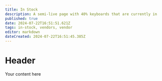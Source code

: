 ```yaml
---
title: In Stock
description: A semi-live page with 40% keyboards that are currently in stock
published: true
date: 2024-07-22T16:51:51.621Z
tags: in-stock, vendors, vendor
editor: markdown
dateCreated: 2024-07-22T16:51:45.385Z
---
```


# Header
Your content here